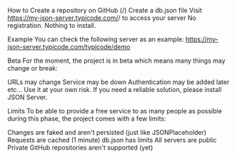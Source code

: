 How to
Create a repository on GitHub (<your-username>/<your-repo>)
Create a db.json file
Visit https://my-json-server.typicode.com/<your-username>/<your-repo> to access your server
No registration. Nothing to install.

Example
You can check the following server as an example:
https://my-json-server.typicode.com/typicode/demo

Beta
For the moment, the project is in beta which means many things may change or break:

URLs may change
Service may be down
Authentication may be added later
etc...
Use it at your own risk. If you need a reliable solution, please install JSON Server.

Limits
To be able to provide a free service to as many people as possible during this phase, the project comes with a few limits:

Changes are faked and aren't persisted (just like JSONPlaceholder)
Requests are cached (1 minute)
db.json has limits
All servers are public
Private GitHub repositories aren't supported (yet)
